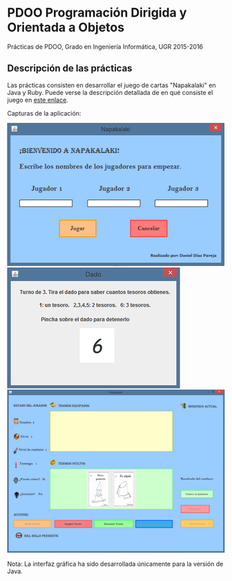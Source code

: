 # PDOO Programación Dirigida y Orientada a Objetos

Prácticas de PDOO, Grado en Ingeniería Informática, UGR 2015-2016

## Descripción de las prácticas

Las prácticas consisten en desarrollar el juego de cartas "Napakalaki" en Java y Ruby. Puede verse la descripción detallada de en qué consiste el juego en [este enlace](https://github.com/danidiaz1/PDOO-Programacion-Dirigida-y-Orientada-a-Objetos/blob/master/doc/Napakalaki-descripcion.pdf).

Capturas de la aplicación:

![alt text](https://github.com/danidiaz1/PDOO-Programacion-Dirigida-y-Orientada-a-Objetos/blob/master/doc/main.png "Crear jugadores")
![alt text](https://github.com/danidiaz1/PDOO-Programacion-Dirigida-y-Orientada-a-Objetos/blob/master/doc/dice.png "Dado")
![alt text](https://github.com/danidiaz1/PDOO-Programacion-Dirigida-y-Orientada-a-Objetos/blob/master/doc/game.png "Juego")

Nota: La interfaz gráfica ha sido desarrollada únicamente para la versión de Java.
